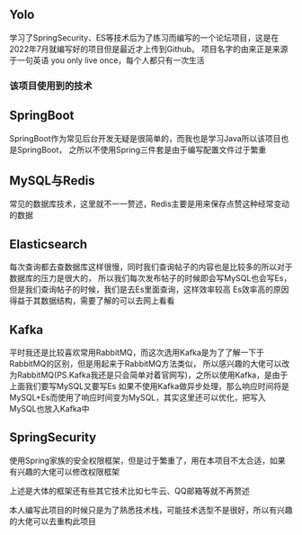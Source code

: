 ## Yolo
学习了SpringSecurity、ES等技术后为了练习而编写的一个论坛项目，这是在2022年7月就编写好的项目但是最近才上传到Github。
项目名字的由来正是来源于一句英语 you only live once，每个人都只有一次生活

### 该项目使用到的技术

## SpringBoot
SpringBoot作为常见后台开发无疑是很简单的，而我也是学习Java所以该项目也是SpringBoot，
之所以不使用Spring三件套是由于编写配置文件过于繁重

## MySQL与Redis
常见的数据库技术，这里就不一一赘述，Redis主要是用来保存点赞这种经常变动的数据

## Elasticsearch
每次查询都去查数据库这样很慢，同时我们查询帖子的内容也是比较多的所以对于数据库的压力是很大的，
所以我们每次发布帖子的时候即会写MySQL也会写Es，但是我们查询帖子的时候，我们是去Es里面查询，这样效率较高
Es效率高的原因得益于其数据结构，需要了解的可以去网上看看

## Kafka
平时我还是比较喜欢常用RabbitMQ，而这次选用Kafka是为了了解一下于RabbitMQ的区别，但是用起来于RabbitMQ方法类似，
所以感兴趣的大佬可以改为RabbitMQ(PS.Kafka我还是只会简单对着官网写)，之所以使用Kafka，是由于上面我们要写MySQL又要写Es
如果不使用Kafka做异步处理，那么响应时间将是MySQL+Es而使用了响应时间变为MySQL，其实这里还可以优化，把写入MySQL也放入Kafka中

## SpringSecurity
使用Spring家族的安全权限框架，但是过于繁重了，用在本项目不太合适，如果有兴趣的大佬可以修改权限框架

上述是大体的框架还有些其它技术比如七牛云、QQ邮箱等就不再赘述

本人编写此项目的时候只是为了熟悉技术栈，可能技术选型不是很好，所以有兴趣的大佬可以去重构此项目


